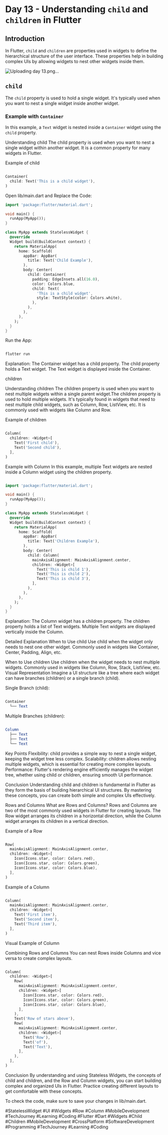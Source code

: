# Day 13 - Understanding `child` and `children` in Flutter

## Introduction

In Flutter, `child` and `children` are properties used in widgets to define the hierarchical structure of the user interface. These properties help in building complex UIs by allowing widgets to nest other widgets inside them.

![Uploading day 13.png…]()



## `child`

The `child` property is used to hold a single widget. It's typically used when you want to nest a single widget inside another widget.

### Example with `Container`

In this example, a `Text` widget is nested inside a `Container` widget using the `child` property.

Understanding child
The child property is used when you want to nest a single widget within another widget. It is a common property for many widgets in Flutter.

Example of child
```dart

Container(
  child: Text('This is a child widget'),
)

```
Open lib/main.dart and Replace the Code:

```dart
import 'package:flutter/material.dart';

void main() {
  runApp(MyApp());
}

class MyApp extends StatelessWidget {
  @override
  Widget build(BuildContext context) {
    return MaterialApp(
      home: Scaffold(
        appBar: AppBar(
          title: Text('Child Example'),
        ),
        body: Center(
          child: Container(
            padding: EdgeInsets.all(16.0),
            color: Colors.blue,
            child: Text(
              'This is a child widget',
              style: TextStyle(color: Colors.white),
            ),
          ),
        ),
      ),
    );
  }
}
```

Run the App:

```bash

flutter run
```
Explanation:
The Container widget has a child property.
The child property holds a Text widget.
The Text widget is displayed inside the Container.

children


Understanding children
The children property is used when you want to nest multiple widgets within a single parent widget.The children property is used to hold multiple widgets. It's typically found in widgets that need to nest multiple child widgets, such as Column, Row, ListView, etc. It is commonly used with widgets like Column and Row.

Example of children
```dart

Column(
  children: <Widget>[
    Text('First child'),
    Text('Second child'),
  ],
)
```
Example with Column
In this example, multiple Text widgets are nested inside a Column widget using the children property.

```dart

import 'package:flutter/material.dart';

void main() {
  runApp(MyApp());
}

class MyApp extends StatelessWidget {
  @override
  Widget build(BuildContext context) {
    return MaterialApp(
      home: Scaffold(
        appBar: AppBar(
          title: Text('Children Example'),
        ),
        body: Center(
          child: Column(
            mainAxisAlignment: MainAxisAlignment.center,
            children: <Widget>[
              Text('This is child 1'),
              Text('This is child 2'),
              Text('This is child 3'),
            ],
          ),
        ),
      ),
    );
  }
}

```
Explanation:
The Column widget has a children property.
The children property holds a list of Text widgets.
Multiple Text widgets are displayed vertically inside the Column.

Detailed Explanation
When to Use child
Use child when the widget only needs to nest one other widget.
Commonly used in widgets like Container, Center, Padding, Align, etc.

When to Use children
Use children when the widget needs to nest multiple widgets.
Commonly used in widgets like Column, Row, Stack, ListView, etc.
Visual Representation
Imagine a UI structure like a tree where each widget can have branches (children) or a single branch (child).

Single Branch (child):
```mathematica

Container
  └── Text
```
Multiple Branches (children):
```mathematica

Column
  ├── Text
  ├── Text
  └── Text
```
Key Points
Flexibility: child provides a simple way to nest a single widget, keeping the widget tree less complex.
Scalability: children allows nesting multiple widgets, which is essential for creating more complex layouts.
Performance: Flutter's rendering engine efficiently manages the widget tree, whether using child or children, ensuring smooth UI performance.

Conclusion
Understanding child and children is fundamental in Flutter as they form the basis of building hierarchical UI structures. By mastering these concepts, you can create both simple and complex UIs effectively.

Rows and Columns
What are Rows and Columns?
Rows and Columns are two of the most commonly used widgets in Flutter for creating layouts. The Row widget arranges its children in a horizontal direction, while the Column widget arranges its children in a vertical direction.

Example of a Row
```dart

Row(
  mainAxisAlignment: MainAxisAlignment.center,
  children: <Widget>[
    Icon(Icons.star, color: Colors.red),
    Icon(Icons.star, color: Colors.green),
    Icon(Icons.star, color: Colors.blue),
  ],
)
```


Example of a Column
```dart

Column(
  mainAxisAlignment: MainAxisAlignment.center,
  children: <Widget>[
    Text('First item'),
    Text('Second item'),
    Text('Third item'),
  ],
)
```
Visual Example of Column

Combining Rows and Columns
You can nest Rows inside Columns and vice versa to create complex layouts.

```dart

Column(
  children: <Widget>[
    Row(
      mainAxisAlignment: MainAxisAlignment.center,
      children: <Widget>[
        Icon(Icons.star, color: Colors.red),
        Icon(Icons.star, color: Colors.green),
        Icon(Icons.star, color: Colors.blue),
      ],
    ),
    Text('Row of stars above'),
    Row(
      mainAxisAlignment: MainAxisAlignment.center,
      children: <Widget>[
        Text('Row'),
        Text('of'),
        Text('Text'),
      ],
    ),
  ],
)
```


Conclusion
By understanding and using Stateless Widgets, the concepts of child and children, and the Row and Column widgets, you can start building complex and organized UIs in Flutter. Practice creating different layouts to get comfortable with these concepts.

To check the code, make sure to save your changes in lib/main.dart.

#StatelessWidget #UI #Widgets #Row #Column #MobileDevelopment #TechJourney #Learning #Coding
#Flutter #Dart #Widgets #Child #Children #MobileDevelopment #CrossPlatform #SoftwareDevelopment #Programming #TechJourney #Learning #Coding
